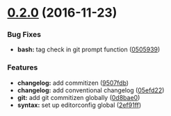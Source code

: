 <a name="0.2.0"></a>
# [0.2.0](https://github.com/bymathias/dotfiles/compare/0.1.0...v0.2.0) (2016-11-23)


### Bug Fixes

* **bash:** tag check in git prompt function ([0505939](https://github.com/bymathias/dotfiles/commit/0505939))


### Features

* **changelog:** add commitizen ([9507fdb](https://github.com/bymathias/dotfiles/commit/9507fdb))
* **changelog:** add conventional changelog ([05efd22](https://github.com/bymathias/dotfiles/commit/05efd22))
* **git:** add git commitizen globally ([0d8bae0](https://github.com/bymathias/dotfiles/commit/0d8bae0))
* **syntax:** set up editorconfig global ([2ef91ff](https://github.com/bymathias/dotfiles/commit/2ef91ff))



